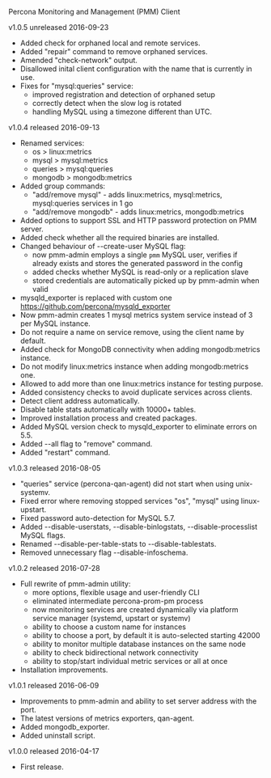 Percona Monitoring and Management (PMM) Client

v1.0.5 unreleased 2016-09-23

* Added check for orphaned local and remote services.
* Added "repair" command to remove orphaned services.
* Amended "check-network" output.
* Disallowed inital client configuration with the name that is currently in use.
* Fixes for "mysql:queries" service:
  * improved registration and detection of orphaned setup
  * correctly detect when the slow log is rotated
  * handling MySQL using a timezone different than UTC.

v1.0.4 released 2016-09-13

* Renamed services:
  * os > linux:metrics
  * mysql > mysql:metrics
  * queries > mysql:queries
  * mongodb > mongodb:metrics
* Added group commands:
  * "add/remove mysql" - adds linux:metrics, mysql:metrics, mysql:queries services in 1 go
  * "add/remove mongodb" - adds linux:metrics, mongodb:metrics
* Added options to support SSL and HTTP password protection on PMM server.
* Added check whether all the required binaries are installed.
* Changed behaviour of --create-user MySQL flag:
  * now pmm-admin employs a single `pmm` MySQL user, verifies if already exists and stores the generated password in the config
  * added checks whether MySQL is read-only or a replication slave
  * stored credentials are automatically picked up by pmm-admin when valid
* mysqld_exporter is replaced with custom one https://github.com/percona/mysqld_exporter
* Now pmm-admin creates 1 mysql metrics system service instead of 3 per MySQL instance.
* Do not require a name on service remove, using the client name by default.
* Added check for MongoDB connectivity when adding mongodb:metrics instance.
* Do not modify linux:metrics instance when adding mongodb:metrics one.
* Allowed to add more than one linux:metrics instance for testing purpose.
* Added consistency checks to avoid duplicate services across clients.
* Detect client address automatically.
* Disable table stats automatically with 10000+ tables.
* Improved installation process and created packages.
* Added MySQL version check to mysqld_exporter to eliminate errors on 5.5.
* Added --all flag to "remove" command.
* Added "restart" command.

v1.0.3 released 2016-08-05

* "queries" service (percona-qan-agent) did not start when using unix-systemv.
* Fixed error where removing stopped services "os", "mysql" using linux-upstart.
* Fixed password auto-detection for MySQL 5.7.
* Added --disable-userstats, --disable-binlogstats, --disable-processlist MySQL flags.
* Renamed --disable-per-table-stats to --disable-tablestats.
* Removed unnecessary flag --disable-infoschema.

v1.0.2 released 2016-07-28

* Full rewrite of pmm-admin utility:
  * more options, flexible usage and user-friendly CLI
  * eliminated intermediate percona-prom-pm process
  * now monitoring services are created dynamically via platform service manager (systemd, upstart or systemv)
  * ability to choose a custom name for instances
  * ability to choose a port, by default it is auto-selected starting 42000
  * ability to monitor multiple database instances on the same node
  * ability to check bidirectional network connectivity
  * ability to stop/start individual metric services or all at once
* Installation improvements.

v1.0.1 released 2016-06-09

* Improvements to pmm-admin and ability to set server address with the port.
* The latest versions of metrics exporters, qan-agent.
* Added mongodb_exporter.
* Added uninstall script.

v1.0.0 released 2016-04-17

* First release.
